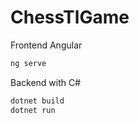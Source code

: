 # ChessTlGame

Frontend Angular
```bash
ng serve
```
Backend with C#

```bash
dotnet build
dotnet run
```


